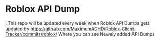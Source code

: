 # Roblox API Dump

ℹ️ This repo will be updated every week when Roblox API Dumps gets updated by https://github.com/MaximumADHD/Roblox-Client-Tracker/commits/roblox/
Where you can see Newely added API Dumps 

